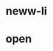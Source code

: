 # neww-li

<h1>
<a src="https://my.scalingo.com/deploy?source=https://github.com/rpband709/neww-li">
<div>open</div>

</h1></a>

